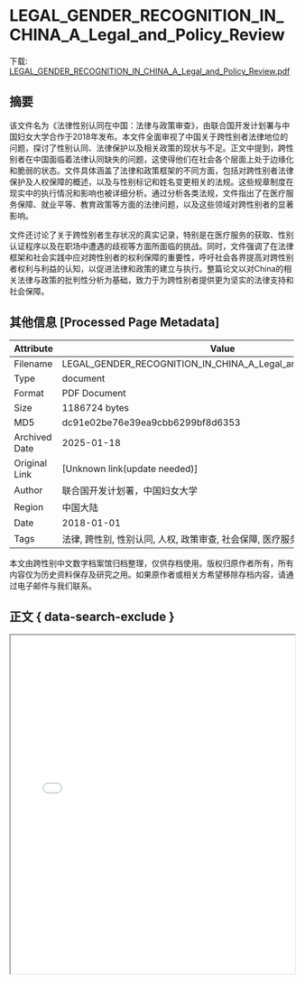 # LEGAL_GENDER_RECOGNITION_IN_CHINA_A_Legal_and_Policy_Review

<!-- tcd_download_link -->
下载: <a href="LEGAL_GENDER_RECOGNITION_IN_CHINA_A_Legal_and_Policy_Review.pdf" download>LEGAL_GENDER_RECOGNITION_IN_CHINA_A_Legal_and_Policy_Review.pdf</a>
<!-- tcd_download_link_end -->

## 摘要

<!-- tcd_abstract -->
该文件名为《法律性别认同在中国：法律与政策审查》，由联合国开发计划署与中国妇女大学合作于2018年发布。本文件全面审视了中国关于跨性别者法律地位的问题，探讨了性别认同、法律保护以及相关政策的现状与不足。正文中提到，跨性别者在中国面临着法律认同缺失的问题，这使得他们在社会各个层面上处于边缘化和脆弱的状态。文件具体涵盖了法律和政策框架的不同方面，包括对跨性别者法律保护及人权保障的概述，以及与性别标记和姓名变更相关的法规。这些规章制度在现实中的执行情况和影响也被详细分析。通过分析各类法规，文件指出了在医疗服务保障、就业平等、教育政策等方面的法律问题，以及这些领域对跨性别者的显著影响。 

文件还讨论了关于跨性别者生存状况的真实记录，特别是在医疗服务的获取、性别认证程序以及在职场中遭遇的歧视等方面所面临的挑战。同时，文件强调了在法律框架和社会实践中应对跨性别者的权利保障的重要性，呼吁社会各界提高对跨性别者权利与利益的认知，以促进法律和政策的建立与执行。整篇论文以对China的相关法律与政策的批判性分析为基础，致力于为跨性别者提供更为坚实的法律支持和社会保障。

<!-- tcd_abstract_end -->

## 其他信息 [Processed Page Metadata]

| Attribute       | Value                                  |
|-----------------|----------------------------------------|
| Filename        | LEGAL_GENDER_RECOGNITION_IN_CHINA_A_Legal_and_Policy_Review.pdf                             |
| Type            | document                                 |
| Format          | PDF Document                               |
| Size            | 1186724 bytes                           |
| MD5             | dc91e02be76e39ea9cbb6299bf8d6353                                  |
| Archived Date   | 2025-01-18                             |
| Original Link   | [Unknown link(update needed)]                         |
| Author          | 联合国开发计划署，中国妇女大学                               |
| Region          | 中国大陆                               |
| Date            | 2018-01-01                                 |
| Tags            | 法律, 跨性别, 性别认同, 人权, 政策审查, 社会保障, 医疗服务, 就业平等, 教育政策                                 |

本文由跨性别中文数字档案馆归档整理，仅供存档使用。版权归原作者所有，所有内容仅为历史资料保存及研究之用。如果原作者或相关方希望移除存档内容，请通过电子邮件与我们联系。

## 正文 { data-search-exclude }

<!-- tcd_main_text -->
<iframe src="../LEGAL_GENDER_RECOGNITION_IN_CHINA_A_Legal_and_Policy_Review.pdf" width="100%" height="600px">
    <p>无法显示PDF，请下载查看。</p>
</iframe>
<!-- tcd_main_text_end -->


